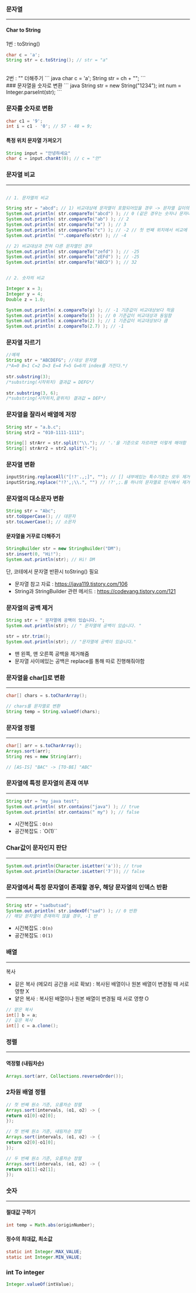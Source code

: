 ### 문자열
---
#### Char to String
1번 : toString()
``` java
char c = 'a';
String str = c.toString(); // str = "a"
```
<br>
2번 : "" 더해주기
``` java
char c = 'a';
String str = ch + "";
```
<br>
### 문자열을 숫자로 변환
``` java
String str = new String("1234");
int num = Integer.parseInt(str);
```

### 문자를 숫자로 변환
``` java
char c1 = '9';
int i = c1 - '0'; // 57 - 48 = 9;
```

#### 특정 위치 문자열 가져오기
``` java
String input = "안녕하세요"
char c = input.charAt(0); // c = "안"
```

### 문자열 비교
---
``` java

// 1. 문자열의 비교

String str = "abcd"; // 1) 비교대상에 문자열이 포함되어있을 경우 -> 문자열 길이의 차이값을 리턴
System.out.println( str.compareTo("abcd") ); // 0 (같은 경우는 숫자나 문자나 0을 리턴) 
System.out.println( str.compareTo("ab") ); // 2
System.out.println( str.compareTo("a") ); // 3 
System.out.println( str.compareTo("c") ); // -2 // 첫 번째 위치에서 비교에 실패했으므로, "a"와 "c"의 아스키코드 차이 반환
System.out.println( "".compareTo(str) ); // -4 

// 2) 비교대상과 전혀 다른 문자열인 경우 
System.out.println( str.compareTo("zefd") ); // -25 
System.out.println( str.compareTo("zEFd") ); // -25 
System.out.println( str.compareTo("ABCD") ); // 32


// 2. 숫자의 비교

Integer x = 3; 
Integer y = 4; 
Double z = 1.0; 

System.out.println( x.compareTo(y) ); // -1 기준값이 비교대상보다 작음
System.out.println( x.compareTo(3) ); // 0 기준값이 비교대상과 동일함
System.out.println( x.compareTo(2) ); // 1 기준값이 비교대상보다 큼
System.out.println( z.compareTo(2.7) ); // -1
```

### 문자열 자르기
``` java
//예제
String str = "ABCDEFG"; //대상 문자열
/*A=0 B=1 C=2 D=3 E=4 F=5 G=6의 index를 가진다.*/
		
str.substring(3); 
/*substring(시작위치) 결과값 = DEFG*/
 
str.substring(3, 6); 
/*substring(시작위치,끝위치) 결과값 = DEF*/
```

### 문자열을 잘라서 배열에 저장

``` java
String str = "a.b.c";
String str2 = "010-1111-1111";

String[] strArr = str.split("\\."); // '.'을 기준으로 자르려면 이렇게 해야함
String[] strArr2 = str2.split("-");    
```

### 문자열 변환 
``` java
inputString.replaceAll("[!?'.,;]", ""); // [] 내부에있는 특수기호는 모두 제거
inputString,replace("!?',;\\.", "") // !?',;.를 하나의 문자열로 인식헤서 제거
```

### 문자열의 대소문자 변환
``` java
String str = "Abc";
str.toUpperCase(); // 대문자
str.toLowerCase(); // 소문자
```


#### 문자열을 거꾸로 더해주기
``` java
StringBuilder str = new StringBuilder("DM");
str.insert(0, "Hi!");
System.out.println(str); // Hi! DM
```
단, 코테에서 문자열 반환시 toString() 필요

+ 문자열 참고 자료 : https://java119.tistory.com/106
+ String과 StringBuilder 관련 메서드 : https://codevang.tistory.com/121

### 문자열의  공백 제거
``` java
String str = " 문자열에 공백이 있습니다. ";
System.out.println(str); // " 문자열에 공백이 있습니다. "

str = str.trim();
System.out.println(str); // "문자열에 공백이 있습니다."
``` 
- 맨 왼쪽, 맨 오른쪽 공백을 제거해줌
- 문자열 사이에있는 공백은 replace를 통해 따로 진행해줘야함

### 문자열을 char[]로  변환
---
``` java
char[] chars = s.toCharArray();

// chars를 문자열로 변환
String temp = String.valueOf(chars);

```

### 문자열 정렬
---
``` java
char[] arr = s.toCharArray();
Arrays.sort(arr);
String res = new String(arr);

// [AS-IS] "BAC" -> [TO-BE] "ABC"

```

### 문자열에 특정 문자열의 존재 여부 
---
``` java
String str = "my java test"; 
System.out.println( str.contains("java") ); // true 
System.out.println( str.contains(" my") ); // false
```

- 시간복잡도 : `O(n)`
- 공간복잡도 : `O(1)``

### Char값이 문자인지 판단
---
``` java
System.out.println(Character.isLetter('a')); // true
System.out.println(Character.isLetter('7')); // false
```

### 문자열에서 특정 문자열이 존재할 경우, 해당 문자열의 인덱스 반환
---
``` java
String str = "sadbutsad";
System.out.println( str.indexOf("sad") ); // 0 반환
// 해당 문자열이 존재하지 않을 경우, -1 반
```

- 시간복잡도 : `O(n)`
- 공간복잡도 : `O(1)`

### 배열
---
복사
- 깉은 복사 (메모리 공간을 서로 확보) : 복사된 배열이나 원본 배열이 변경될 때 서로 영향 X
- 얕은 복사 : 복사된 배열이나 원본 배열이 변경될 때 서로 영향 O
``` java
// 얕은 복사
int[] b = a;
// 깊은 복사
int[] c = a.clone();
```


### 정렬
---
#### 역정렬 (내림차순)
``` java
Arrays.sort(arr, Collections.reverseOrder());
```

### 2차원 배열 정렬
``` java
// 첫 번째 원소 기준, 오름차순 정렬
Arrays.sort(intervals, (o1, o2) -> {
return o1[0]-o2[0];
});

// 첫 번째 원소 기준, 내림차순 정렬
Arrays.sort(intervals, (o1, o2) -> {
return o2[0]-o1[0];
});

// 두 번째 원소 기준, 오름차순 정렬
Arrays.sort(intervals, (o1, o2) -> {
return o1[1]-o2[1];
});
```

### 숫자
---
#### 절대값 구하기
``` java
int temp = Math.abs(originNumber);
```

#### 정수의 최대값, 최소값
``` java
static int Integer.MAX_VALUE;
static int Integer.MIN_VALUE;
```

### int To integer
``` java
Integer.valueOf(intValue);
```
